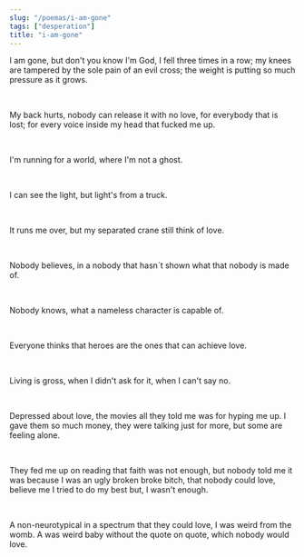 ```yaml
---
slug: "/poemas/i-am-gone"
tags: ["desperation"]
title: "i-am-gone"
---
```

I am gone, but don't you know I'm God, I fell three times in a row; my knees are tampered by the sole pain of an evil cross; the weight is putting so much pressure as it grows.

&nbsp;

My back hurts, nobody can release it with no love, for everybody that is lost; for every voice inside my head that fucked me up.

&nbsp;

I'm running for a world, where I'm not a ghost.

&nbsp;

I can see the light, but light's from a truck.

&nbsp;

It runs me over, but my separated crane still think of love.

&nbsp;

Nobody believes, in a nobody that hasn´t shown what that nobody is made of.

&nbsp;

Nobody knows, what a nameless character is capable of.

&nbsp;

Everyone thinks that heroes are the ones that can achieve love.

&nbsp;

Living is gross, when I didn't ask for it, when I can't say no.

&nbsp;

Depressed about love, the movies all they told me was for hyping me up. I gave them so much money, they were talking just for more, but some are feeling alone. 

&nbsp;

They fed me up on reading that faith was not enough, but nobody told me it was because I was an ugly broken broke bitch, that nobody could love, believe me I tried to do my best but, I wasn't enough.

&nbsp;

A non-neurotypical in a spectrum that they could love, I was weird from the womb. A was weird baby without the quote on quote, which nobody would love.